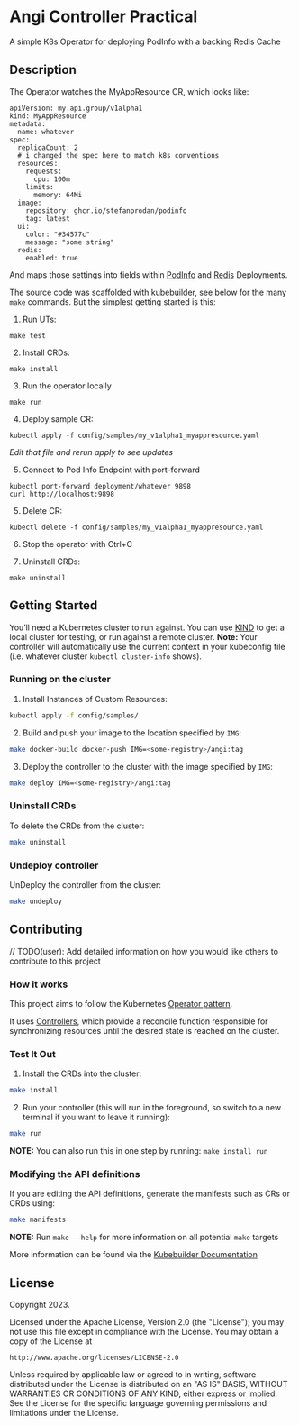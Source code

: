 # Angi Controller Practical
A simple K8s Operator for deploying PodInfo with a backing Redis Cache

## Description
The Operator watches the MyAppResource CR, which looks like:
```
apiVersion: my.api.group/v1alpha1
kind: MyAppResource
metadata:
  name: whatever
spec:
  replicaCount: 2
  # i changed the spec here to match k8s conventions
  resources:
    requests:
      cpu: 100m
    limits:
      memory: 64Mi
  image:
    repository: ghcr.io/stefanprodan/podinfo
    tag: latest
  ui:
    color: "#34577c"
    message: "some string"
  redis:
    enabled: true
```

And maps those settings into fields within [PodInfo](https://github.com/stefanprodan/podinfo) and [Redis](https://github.com/stefanprodan/podinfo) Deployments.

The source code was scaffolded with kubebuilder, see below for the many `make` commands. But the simplest getting started is this:

1. Run UTs:
```
make test
```

2. Install CRDs:
```
make install
```

3. Run the operator locally
```
make run
```

4. Deploy sample CR:
```
kubectl apply -f config/samples/my_v1alpha1_myappresource.yaml
```
*Edit that file and rerun apply to see updates*

5. Connect to Pod Info Endpoint with port-forward
```
kubectl port-forward deployment/whatever 9898
curl http://localhost:9898
```

5. Delete CR:
```
kubectl delete -f config/samples/my_v1alpha1_myappresource.yaml
```

6. Stop the operator with Ctrl+C

7. Uninstall CRDs:
```
make uninstall
```


## Getting Started
You’ll need a Kubernetes cluster to run against. You can use [KIND](https://sigs.k8s.io/kind) to get a local cluster for testing, or run against a remote cluster.
**Note:** Your controller will automatically use the current context in your kubeconfig file (i.e. whatever cluster `kubectl cluster-info` shows).

### Running on the cluster
1. Install Instances of Custom Resources:

```sh
kubectl apply -f config/samples/
```

2. Build and push your image to the location specified by `IMG`:

```sh
make docker-build docker-push IMG=<some-registry>/angi:tag
```

3. Deploy the controller to the cluster with the image specified by `IMG`:

```sh
make deploy IMG=<some-registry>/angi:tag
```

### Uninstall CRDs
To delete the CRDs from the cluster:

```sh
make uninstall
```

### Undeploy controller
UnDeploy the controller from the cluster:

```sh
make undeploy
```

## Contributing
// TODO(user): Add detailed information on how you would like others to contribute to this project

### How it works
This project aims to follow the Kubernetes [Operator pattern](https://kubernetes.io/docs/concepts/extend-kubernetes/operator/).

It uses [Controllers](https://kubernetes.io/docs/concepts/architecture/controller/),
which provide a reconcile function responsible for synchronizing resources until the desired state is reached on the cluster.

### Test It Out
1. Install the CRDs into the cluster:

```sh
make install
```

2. Run your controller (this will run in the foreground, so switch to a new terminal if you want to leave it running):

```sh
make run
```

**NOTE:** You can also run this in one step by running: `make install run`

### Modifying the API definitions
If you are editing the API definitions, generate the manifests such as CRs or CRDs using:

```sh
make manifests
```

**NOTE:** Run `make --help` for more information on all potential `make` targets

More information can be found via the [Kubebuilder Documentation](https://book.kubebuilder.io/introduction.html)

## License

Copyright 2023.

Licensed under the Apache License, Version 2.0 (the "License");
you may not use this file except in compliance with the License.
You may obtain a copy of the License at

    http://www.apache.org/licenses/LICENSE-2.0

Unless required by applicable law or agreed to in writing, software
distributed under the License is distributed on an "AS IS" BASIS,
WITHOUT WARRANTIES OR CONDITIONS OF ANY KIND, either express or implied.
See the License for the specific language governing permissions and
limitations under the License.

